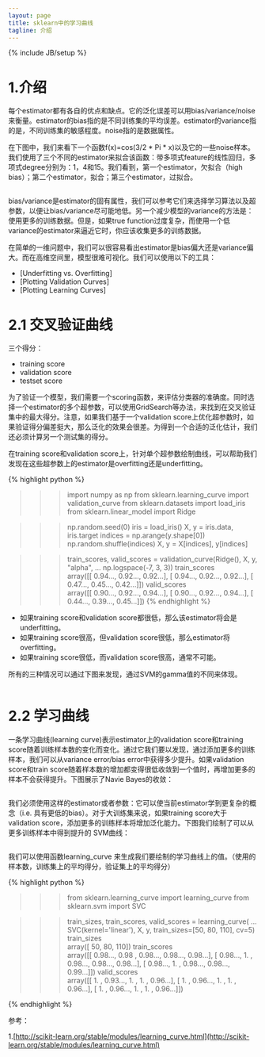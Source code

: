```yaml
---
layout: page
title: sklearn中的学习曲线
tagline: 介绍
---
```

{% include JB/setup %}

# 1.介绍

每个estimator都有各自的优点和缺点。它的泛化误差可以用bias/variance/noise来衡量。estimator的bias指的是不同训练集的平均误差。estimator的variance指的是，不同训练集的敏感程度。noise指的是数据属性。

在下图中，我们来看下一个函数f(x)=cos(3/2 * Pi * x)以及它的一些noise样本。我们使用了三个不同的estimator来拟合该函数：带多项式feature的线性回归，多项式degree分别为：1，4和15。我们看到，第一个estimator，欠拟合（high bias）；第二个estimator，拟合；第三个estimator，过拟合。

<figure>
	<a href="http://scikit-learn.org/stable/_images/plot_underfitting_overfitting_0011.png"><img src="http://scikit-learn.org/stable/_images/plot_underfitting_overfitting_0011.png" alt=""></a>
</figure>

bias/variance是estimator的固有属性，我们可以参考它们来选择学习算法以及超参数，以便让bias/variance尽可能地低。另一个减少模型的variance的方法是：使用更多的训练数据。但是，如果true function过度复杂，而使用一个低variance的estimator来逼近它时，你应该收集更多的训练数据。

在简单的一维问题中，我们可以很容易看出estimator是bias偏大还是variance偏大。而在高维空间里，模型很难可视化。我们可以使用以下的工具：

- [Underfitting vs. Overfitting]
- [Plotting Validation Curves]
- [Plotting Learning Curves]

# 2.1 交叉验证曲线

三个得分：

- training score
- validation score
- testset score

为了验证一个模型，我们需要一个scoring函数，来评估分类器的准确度。同时选择一个estimator的多个超参数，可以使用GridSearch等办法，来找到在交叉验证集中的最大得分。注意，如果我们基于一个validation score上优化超参数时，如果验证得分偏差挺大，那么泛化的效果会很差。为得到一个合适的泛化估计，我们还必须计算另一个测试集的得分。

在training score和validation score上，针对单个超参数绘制曲线，可以帮助我们发现在这些超参数上的estimator是overfitting还是underfitting。

{% highlight python %}

>>> import numpy as np
>>> from sklearn.learning_curve import validation_curve
>>> from sklearn.datasets import load_iris
>>> from sklearn.linear_model import Ridge

>>> np.random.seed(0)
>>> iris = load_iris()
>>> X, y = iris.data, iris.target
>>> indices = np.arange(y.shape[0])
>>> np.random.shuffle(indices)
>>> X, y = X[indices], y[indices]

>>> train_scores, valid_scores = validation_curve(Ridge(), X, y, "alpha",
...                                               np.logspace(-7, 3, 3))
>>> train_scores           
array([[ 0.94...,  0.92...,  0.92...],
       [ 0.94...,  0.92...,  0.92...],
       [ 0.47...,  0.45...,  0.42...]])
>>> valid_scores           
array([[ 0.90...,  0.92...,  0.94...],
       [ 0.90...,  0.92...,  0.94...],
       [ 0.44...,  0.39...,  0.45...]])
{% endhighlight %} 

- 如果training score和validation score都很低，那么该estimator将会是underfitting。
- 如果training score很高，但validation score很低，那么estimator将overfitting。
- 如果training score很低，而validation score很高，通常不可能。

所有的三种情况可以通过下图来发现，通过SVM的gamma值的不同来体现。

<figure>
	<a href="http://scikit-learn.org/stable/_images/plot_validation_curve_0011.png"><img src="http://scikit-learn.org/stable/_images/plot_validation_curve_0011.png" alt=""></a>
</figure>

# 2.2 学习曲线

一条学习曲线(learning curve)表示estimator上的validation score和training score随着训练样本数的变化而变化。通过它我们要以发现，通过添加更多的训练样本，我们可以从variance error/bias error中获得多少提升。如果validation score和train score随着样本数的增加都变得很低收敛到一个值时，再增加更多的样本不会获得提升。下图展示了Navie Bayes的收敛：

<figure>
	<a href="http://scikit-learn.org/stable/_images/plot_learning_curve_0011.png"><img src="http://scikit-learn.org/stable/_images/plot_learning_curve_0011.png" alt=""></a>
</figure>

我们必须使用这样的estimator或者参数：它可以使当前estimator学到更复杂的概念（i.e. 具有更低的bias）。对于大训练集来说，如果training score大于validation score，添加更多的训练样本将增加泛化能力。下图我们绘制了可以从更多训练样本中得到提升的 SVM曲线：

<figure>
	<a href="http://scikit-learn.org/stable/_images/plot_learning_curve_0021.png"><img src="http://scikit-learn.org/stable/_images/plot_learning_curve_0021.png" alt=""></a>
</figure>

我们可以使用函数learning_curve 来生成我们要绘制的学习曲线上的值。（使用的样本数，训练集上的平均得分，验证集上的平均得分）

{% highlight python %}
>>> from sklearn.learning_curve import learning_curve
>>> from sklearn.svm import SVC

>>> train_sizes, train_scores, valid_scores = learning_curve(
...     SVC(kernel='linear'), X, y, train_sizes=[50, 80, 110], cv=5)
>>> train_sizes            
array([ 50, 80, 110])
>>> train_scores           
array([[ 0.98...,  0.98 ,  0.98...,  0.98...,  0.98...],
       [ 0.98...,  1.   ,  0.98...,  0.98...,  0.98...],
       [ 0.98...,  1.   ,  0.98...,  0.98...,  0.99...]])
>>> valid_scores           
array([[ 1. ,  0.93...,  1. ,  1. ,  0.96...],
       [ 1. ,  0.96...,  1. ,  1. ,  0.96...],
       [ 1. ,  0.96...,  1. ,  1. ,  0.96...]])
       
{% endhighlight %} 



参考：

1.[http://scikit-learn.org/stable/modules/learning_curve.html](http://scikit-learn.org/stable/modules/learning_curve.html)

